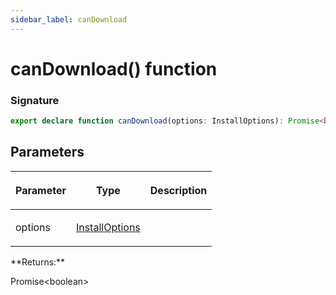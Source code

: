 ```yaml
---
sidebar_label: canDownload
---
```


# canDownload() function

### Signature

```typescript
export declare function canDownload(options: InstallOptions): Promise<boolean>;
```

## Parameters

<table><thead><tr><th>

Parameter

</th><th>

Type

</th><th>

Description

</th></tr></thead>
<tbody><tr><td>

options

</td><td>

[InstallOptions](./browsers.installoptions.md)

</td><td>

</td></tr>
</tbody></table>
**Returns:**

Promise&lt;boolean&gt;
